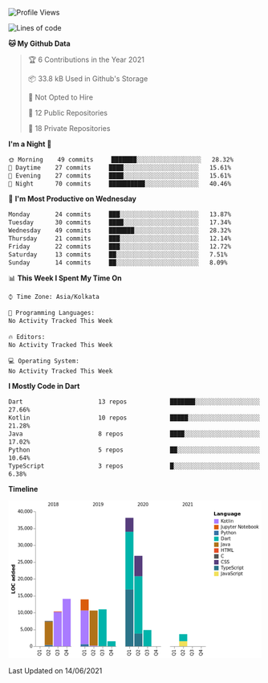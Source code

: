 <!--START_SECTION:waka-->
![Profile Views](http://img.shields.io/badge/Profile%20Views-2-blue)

![Lines of code](https://img.shields.io/badge/From%20Hello%20World%20I%27ve%20Written-142140%20lines%20of%20code-blue)

**🐱 My Github Data** 

> 🏆 6 Contributions in the Year 2021
 > 
> 📦 33.8 kB Used in Github's Storage 
 > 
> 🚫 Not Opted to Hire
 > 
> 📜 12 Public Repositories 
 > 
> 🔑 18 Private Repositories  
 > 
**I'm a Night 🦉** 

```text
🌞 Morning    49 commits     ███████░░░░░░░░░░░░░░░░░░   28.32% 
🌆 Daytime    27 commits     ████░░░░░░░░░░░░░░░░░░░░░   15.61% 
🌃 Evening    27 commits     ████░░░░░░░░░░░░░░░░░░░░░   15.61% 
🌙 Night      70 commits     ██████████░░░░░░░░░░░░░░░   40.46%

```
📅 **I'm Most Productive on Wednesday** 

```text
Monday       24 commits     ███░░░░░░░░░░░░░░░░░░░░░░   13.87% 
Tuesday      30 commits     ████░░░░░░░░░░░░░░░░░░░░░   17.34% 
Wednesday    49 commits     ███████░░░░░░░░░░░░░░░░░░   28.32% 
Thursday     21 commits     ███░░░░░░░░░░░░░░░░░░░░░░   12.14% 
Friday       22 commits     ███░░░░░░░░░░░░░░░░░░░░░░   12.72% 
Saturday     13 commits     ██░░░░░░░░░░░░░░░░░░░░░░░   7.51% 
Sunday       14 commits     ██░░░░░░░░░░░░░░░░░░░░░░░   8.09%

```


📊 **This Week I Spent My Time On** 

```text
⌚︎ Time Zone: Asia/Kolkata

💬 Programming Languages: 
No Activity Tracked This Week

🔥 Editors: 
No Activity Tracked This Week

💻 Operating System: 
No Activity Tracked This Week

```

**I Mostly Code in Dart** 

```text
Dart                     13 repos            ███████░░░░░░░░░░░░░░░░░░   27.66% 
Kotlin                   10 repos            █████░░░░░░░░░░░░░░░░░░░░   21.28% 
Java                     8 repos             ████░░░░░░░░░░░░░░░░░░░░░   17.02% 
Python                   5 repos             ██░░░░░░░░░░░░░░░░░░░░░░░   10.64% 
TypeScript               3 repos             █░░░░░░░░░░░░░░░░░░░░░░░░   6.38%

```


**Timeline**

![Chart not found](https://raw.githubusercontent.com/prabhatdev/prabhatdev/master/charts/bar_graph.png) 


 Last Updated on 14/06/2021
<!--END_SECTION:waka-->

